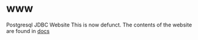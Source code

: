 # www
Postgresql JDBC Website
This is now defunct. The contents of the website are found in [docs](https://github.com/pgjdbc/pgjdbc/tree/master/docs)

